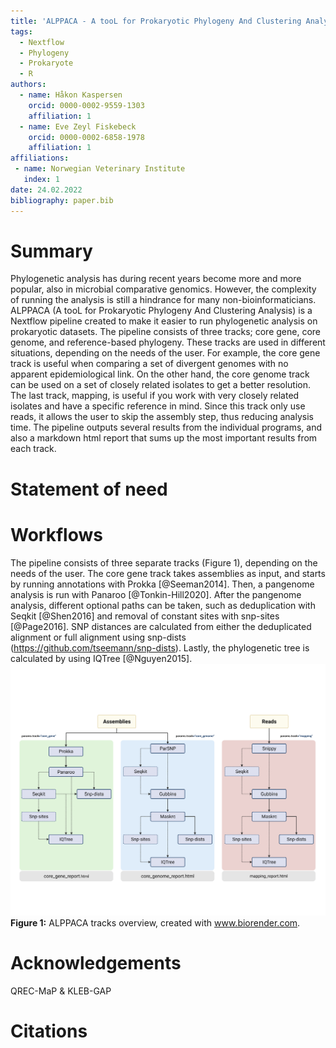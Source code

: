 ```yaml
---
title: 'ALPPACA - A tooL for Prokaryotic Phylogeny And Clustering Analysis'
tags:
  - Nextflow
  - Phylogeny
  - Prokaryote
  - R
authors:
  - name: Håkon Kaspersen
    orcid: 0000-0002-9559-1303
    affiliation: 1
  - name: Eve Zeyl Fiskebeck
    orcid: 0000-0002-6858-1978
    affiliation: 1
affiliations:
 - name: Norwegian Veterinary Institute
   index: 1
date: 24.02.2022
bibliography: paper.bib
---
```


# Summary
Phylogenetic analysis has during recent years become more and more popular, also in microbial comparative genomics. However, the complexity of running the analysis is still a hindrance for many non-bioinformaticians. ALPPACA (A tooL for Prokaryotic Phylogeny And Clustering Analysis) is a Nextflow pipeline created to make it easier to run phylogenetic analysis on prokaryotic datasets. The pipeline consists of three tracks; core gene, core genome, and reference-based phylogeny. These tracks are used in different situations, depending on the needs of the user. For example, the core gene track is useful when comparing a set of divergent genomes with no apparent epidemiological link. On the other hand, the core genome track can be used on a set of closely related isolates to get a better resolution. The last track, mapping, is useful if you work with very closely related isolates and have a specific reference in mind. Since this track only use reads, it allows the user to skip the assembly step, thus reducing analysis time. The pipeline outputs several results from the individual programs, and also a markdown html report that sums up the most important results from each track.

# Statement of need


# Workflows
The pipeline consists of three separate tracks (Figure 1), depending on the needs of the user. The core gene track takes assemblies as input, and starts by running annotations with Prokka [@Seeman2014]. Then, a pangenome analysis is run with Panaroo [@Tonkin-Hill2020]. After the pangenome analysis, different optional paths can be taken, such as deduplication with Seqkit [@Shen2016] and removal of constant sites with snp-sites [@Page2016]. SNP distances are calculated from either the deduplicated alignment or full alignment using snp-dists (https://github.com/tseemann/snp-dists). Lastly, the phylogenetic tree is calculated by using IQTree [@Nguyen2015].
![Figure 1](https://github.com/NorwegianVeterinaryInstitute/ALPPACA/blob/joss_paper/pipeline.png)
**Figure 1:** ALPPACA tracks overview, created with www.biorender.com.

# Acknowledgements
QREC-MaP & KLEB-GAP

# Citations


